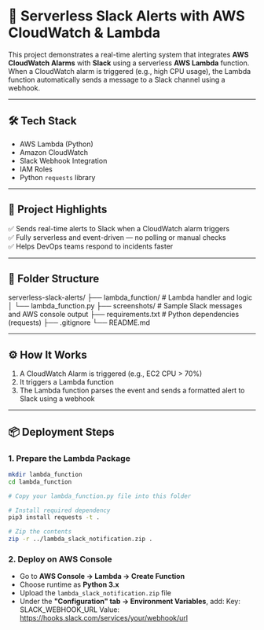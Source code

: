 # 🔔 Serverless Slack Alerts with AWS CloudWatch & Lambda

This project demonstrates a real-time alerting system that integrates **AWS CloudWatch Alarms** with **Slack** using a serverless **AWS Lambda** function. When a CloudWatch alarm is triggered (e.g., high CPU usage), the Lambda function automatically sends a message to a Slack channel using a webhook.

---

## 🛠️ Tech Stack

- AWS Lambda (Python)
- Amazon CloudWatch
- Slack Webhook Integration
- IAM Roles
- Python `requests` library

---

## 🚀 Project Highlights

✅ Sends real-time alerts to Slack when a CloudWatch alarm triggers  
✅ Fully serverless and event-driven — no polling or manual checks  
✅ Helps DevOps teams respond to incidents faster  

---

## 📁 Folder Structure

serverless-slack-alerts/ ├── lambda_function/ # Lambda handler and logic │ └── lambda_function.py ├── screenshots/ # Sample Slack messages and AWS console output ├── requirements.txt # Python dependencies (requests) ├── .gitignore └── README.md


---

## ⚙️ How It Works

1. A CloudWatch Alarm is triggered (e.g., EC2 CPU > 70%)
2. It triggers a Lambda function
3. The Lambda function parses the event and sends a formatted alert to Slack using a webhook

---

## 📦 Deployment Steps

### 1. Prepare the Lambda Package

```bash
mkdir lambda_function
cd lambda_function

# Copy your lambda_function.py file into this folder

# Install required dependency
pip3 install requests -t .

# Zip the contents
zip -r ../lambda_slack_notification.zip .
```

### 2. Deploy on AWS Console

- Go to **AWS Console → Lambda → Create Function**
- Choose runtime as **Python 3.x**
- Upload the `lambda_slack_notification.zip` file
- Under the **"Configuration" tab → Environment Variables**, add:
Key: SLACK_WEBHOOK_URL
Value: https://hooks.slack.com/services/your/webhook/url



